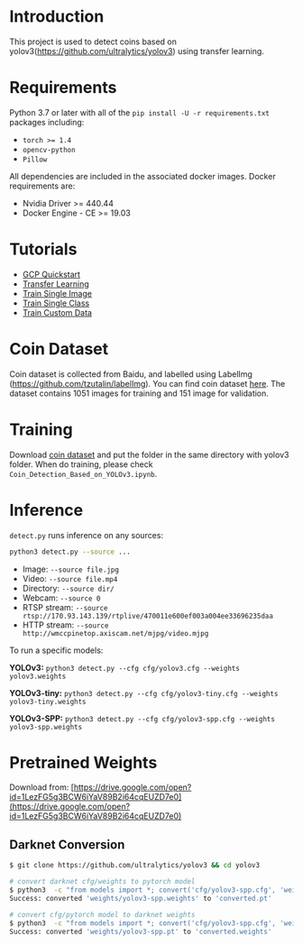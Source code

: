 # Introduction

This project is used to detect coins based on yolov3(https://github.com/ultralytics/yolov3) using transfer learning.

# Requirements

Python 3.7 or later with all of the `pip install -U -r requirements.txt` packages including:
- `torch >= 1.4`
- `opencv-python`
- `Pillow`

All dependencies are included in the associated docker images. Docker requirements are: 
- Nvidia Driver >= 440.44
- Docker Engine - CE >= 19.03

# Tutorials

* [GCP Quickstart](https://github.com/ultralytics/yolov3/wiki/GCP-Quickstart)
* [Transfer Learning](https://github.com/ultralytics/yolov3/wiki/Example:-Transfer-Learning)
* [Train Single Image](https://github.com/ultralytics/yolov3/wiki/Example:-Train-Single-Image)
* [Train Single Class](https://github.com/ultralytics/yolov3/wiki/Example:-Train-Single-Class)
* [Train Custom Data](https://github.com/ultralytics/yolov3/wiki/Train-Custom-Data)

# Coin Dataset

Coin dataset is collected from Baidu, and labelled using LabelImg (https://github.com/tzutalin/labelImg). You can find coin dataset [here](https://drive.google.com/open?id=1se8HdPA7_NQu6s8y5e9E0zYOmEFZfkwU). The dataset contains 1051 images for training and 151 image for validation.

# Training

Download [coin dataset](https://drive.google.com/open?id=1se8HdPA7_NQu6s8y5e9E0zYOmEFZfkwU) and put the folder in the same directory with yolov3 folder. When do training, please check `Coin_Detection_Based_on_YOLOv3.ipynb`.

# Inference

`detect.py` runs inference on any sources:

```bash
python3 detect.py --source ...
```

- Image:  `--source file.jpg`
- Video:  `--source file.mp4`
- Directory:  `--source dir/`
- Webcam:  `--source 0`
- RTSP stream:  `--source rtsp://170.93.143.139/rtplive/470011e600ef003a004ee33696235daa`
- HTTP stream:  `--source http://wmccpinetop.axiscam.net/mjpg/video.mjpg`

To run a specific models:

**YOLOv3:** `python3 detect.py --cfg cfg/yolov3.cfg --weights yolov3.weights`  

**YOLOv3-tiny:** `python3 detect.py --cfg cfg/yolov3-tiny.cfg --weights yolov3-tiny.weights`  

**YOLOv3-SPP:** `python3 detect.py --cfg cfg/yolov3-spp.cfg --weights yolov3-spp.weights`  


# Pretrained Weights

Download from: [https://drive.google.com/open?id=1LezFG5g3BCW6iYaV89B2i64cqEUZD7e0](https://drive.google.com/open?id=1LezFG5g3BCW6iYaV89B2i64cqEUZD7e0)

## Darknet Conversion

```bash
$ git clone https://github.com/ultralytics/yolov3 && cd yolov3

# convert darknet cfg/weights to pytorch model
$ python3  -c "from models import *; convert('cfg/yolov3-spp.cfg', 'weights/yolov3-spp.weights')"
Success: converted 'weights/yolov3-spp.weights' to 'converted.pt'

# convert cfg/pytorch model to darknet weights
$ python3  -c "from models import *; convert('cfg/yolov3-spp.cfg', 'weights/yolov3-spp.pt')"
Success: converted 'weights/yolov3-spp.pt' to 'converted.weights'
```
